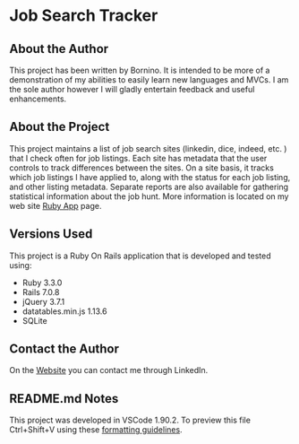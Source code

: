# Job Search Tracker

## About the Author
This project has been written by Bornino.  It is intended to be more of a demonstration of my abilities to easily learn new languages and MVCs.  I am the sole author however I will gladly entertain feedback and useful enhancements.

## About the Project
This project maintains a list of job search sites (linkedin, dice, indeed, etc. ) that I check often for job listings. Each site has metadata that the user controls to track differences between the sites. On a site basis, it tracks which job listings I have applied to, along with the status for each job listing, and other listing metadata. Separate reports are also available for gathering statistical information about the job hunt.  More information is located on my web site [Ruby App](https://bornino.net/projects/ruby-app/) page. 

## Versions Used
This project is a Ruby On Rails application that is developed and tested using:
- Ruby 3.3.0
- Rails 7.0.8
- jQuery 3.7.1
- datatables.min.js 1.13.6
- SQLite


## Contact the Author
On the [Website](https://bornino.net/home/) you can contact me through LinkedIn.

## README.md Notes
This project was developed in VSCode 1.90.2. To preview this file Ctrl+Shift+V using these [formatting guidelines](https://docs.github.com/en/repositories/managing-your-repositorys-settings-and-features/customizing-your-repository/about-readmes).   